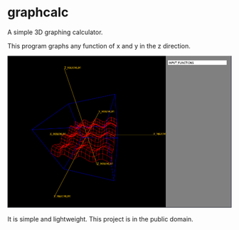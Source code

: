 # graphcalc

A simple 3D graphing calculator.

This program graphs any function of x and y in the z direction. 

![Alt text](./res/Screenshot.png?raw=true "Screenshot")

It is simple and lightweight. This project is in the public domain.
